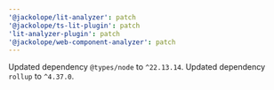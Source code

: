 ```yaml
---
'@jackolope/lit-analyzer': patch
'@jackolope/ts-lit-plugin': patch
'lit-analyzer-plugin': patch
'@jackolope/web-component-analyzer': patch
---
```


Updated dependency `@types/node` to `^22.13.14`.
Updated dependency `rollup` to `^4.37.0`.
